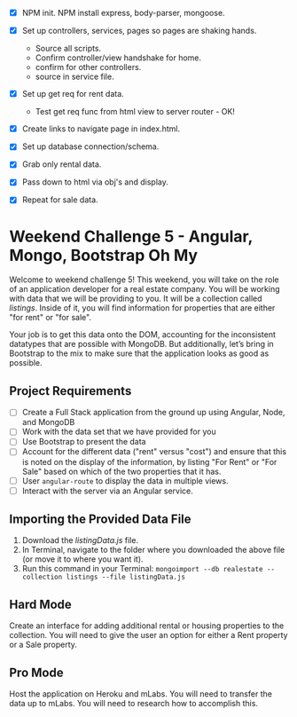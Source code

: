 - [x] NPM init. NPM install express, body-parser, mongoose. 

- [x] Set up controllers, services, pages so pages are shaking hands.
    - Source all scripts.
    - Confirm controller/view handshake for home.
    - confirm for other controllers.
    - source in service file.
- [x] Set up get req for rent data.
    - Test get req func from html view to server router - OK!
- [x] Create links to navigate page in index.html.
- [x] Set up database connection/schema.
- [x] Grab only rental data.
- [x] Pass down to html via obj's and display.
- [x] Repeat for sale data.


# Weekend Challenge 5 - Angular, Mongo, Bootstrap Oh My

Welcome to weekend challenge 5! This weekend, you will take on the role of an application developer for a real estate company. You will be working with data that we will be providing to you. It will be a collection called *listings*. Inside of it, you will find information for properties that are either "for rent" or "for sale".

Your job is to get this data onto the DOM, accounting for the inconsistent datatypes that are possible with MongoDB. But additionally, let’s bring in Bootstrap to the mix to make sure that the application looks as good as possible.

## Project Requirements

- [ ] Create a Full Stack application from the ground up using Angular, Node, and MongoDB
- [ ] Work with the data set that we have provided for you
- [ ] Use Bootstrap to present the data
- [ ] Account for the different data ("rent" versus "cost") and ensure that this is noted on the display of the information, by listing "For Rent" or "For Sale" based on which of the two properties that it has.
- [ ] User `angular-route` to display the data in multiple views.
- [ ] Interact with the server via an Angular service. 

## Importing the Provided Data File

1. Download the *listingData.js* file.
2. In Terminal, navigate to the folder where you downloaded the above file (or move it to where you want it).
3. Run this command in your Terminal: `mongoimport --db realestate --collection listings --file listingData.js`

## Hard Mode
Create an interface for adding additional rental or housing properties to the collection. You will need to give the user an option for either a Rent property or a Sale property.

## Pro Mode
Host the application on Heroku and mLabs. You will need to transfer the data up to mLabs. You will need to research how to accomplish this.